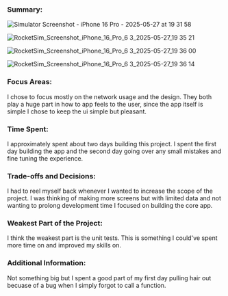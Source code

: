 ### Summary:

![Simulator Screenshot - iPhone 16 Pro - 2025-05-27 at 19 31 58](https://github.com/user-attachments/assets/988ed1d7-5f65-4bec-92df-f4d8908a730b)

![RocketSim_Screenshot_iPhone_16_Pro_6 3_2025-05-27_19 35 21](https://github.com/user-attachments/assets/b4eb63ac-c7a2-420d-8b89-9111b225a635)

![RocketSim_Screenshot_iPhone_16_Pro_6 3_2025-05-27_19 36 00](https://github.com/user-attachments/assets/cdf05fdf-4df5-4284-896d-980873a1139c)

![RocketSim_Screenshot_iPhone_16_Pro_6 3_2025-05-27_19 36 14](https://github.com/user-attachments/assets/69b7d4c5-e9ac-467c-ac0b-a9012f755edd)

### Focus Areas:
I chose to focus mostly on the network usage and the design. They both play a huge part in how to app feels to the user, since the app itself is simple I chose to keep the ui simple but pleasant. 

### Time Spent:
I approximately spent about two days building this project. I spent the first day building the app and the second day going over any small mistakes and fine tuning the experience. 

### Trade-offs and Decisions:
I had to reel myself back whenever I wanted to increase the scope of the project. I was thinking of making more screens but with limited data and not wanting to prolong development time I focused on building the core app.

### Weakest Part of the Project: 
I think the weakest part is the unit tests. This is something I could've spent more time on and improved my skills on. 

### Additional Information: 
Not something big but I spent a good part of my first day pulling hair out becuase of a bug when I simply forgot to call a function.
